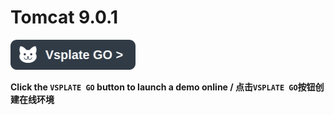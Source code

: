 # Tomcat 9.0.1

<a href="https://www.vsplate.com/?docker-compose=https://github.com/vsplate/dcenvs/tomcat/9.0.1"><img alt="VSPLATE GO" src="https://raw.githubusercontent.com/vsplate/images/master/vsgo_btn.png" width="200px"></a>

**Click the `VSPLATE GO` button to launch a demo online / 点击`VSPLATE GO`按钮创建在线环境**